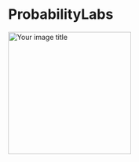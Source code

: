 # ProbabilityLabs

<img src="https://user-images.githubusercontent.com/7502571/149389671-28eebf9d-3d64-4b42-921e-d8c0c477dcfe.png" alt="Your image title" width="250" align="center"/>
